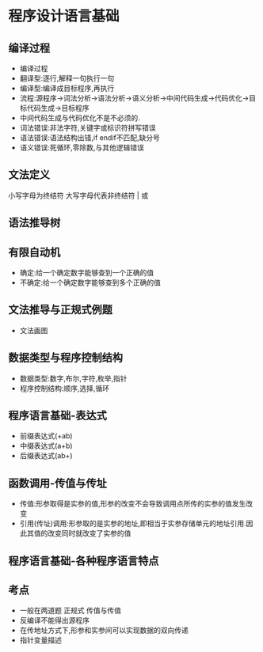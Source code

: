 
# 程序设计语言基础  

## 编译过程

* 编译过程
* 翻译型:逐行,解释一句执行一句
* 编译型:编译成目标程序,再执行
* 流程:源程序->词法分析->语法分析->语义分析->中间代码生成->代码优化->目标代码生成->目标程序
* 中间代码生成与代码优化不是不必须的.
* 词法错误:非法字符,关键字或标识符拼写错误
* 语法错误:语法结构出错,if endif不匹配,缺分号
* 语义错误:死循环,零除数,与其他逻辑错误

## 文法定义
小写字母为终结符
大写字母代表非终结符
| 或


## 语法推导树

## 有限自动机
* 确定:给一个确定数字能够查到一个正确的值
* 不确定:给一个确定数字能够查到多个正确的值

##

## 文法推导与正规式例题
* 文法画图

## 数据类型与程序控制结构
* 数据类型:数字,布尔,字符,枚举,指针
* 程序控制结构:顺序,选择,循环

## 程序语言基础-表达式
* 前缀表达式(+ab)
* 中缀表达式(a+b)
* 后缀表达式(ab+)

## 函数调用-传值与传址
* 传值:形参取得是实参的值,形参的改变不会导致调用点所传的实参的值发生改变
* 引用(传址)调用:形参取的是实参的地址,即相当于实参存储单元的地址引用.因此其值的改变同时就改变了实参的值

## 程序语言基础-各种程序语言特点


## 考点
* 一般在两道题  正规式 传值与传值
* 反编译不能得出源程序
* 在传地址方式下,形参和实参间可以实现数据的双向传递
* 指针变量描述